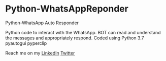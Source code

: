 # Python-WhatsAppReponder
Python-WhatsApp Auto Responder

 Python code to interact with the WhatsApp. BOT can read and understand the messages and appropriately respond. 
 Coded using Python 3.7
 pyautogui
 pyperclip
 
 
 Reach me on my  [LinkedIn](https://www.linkedin.com/in/swapanroy/) [Twitter](https://twitter.com/royswapan)
